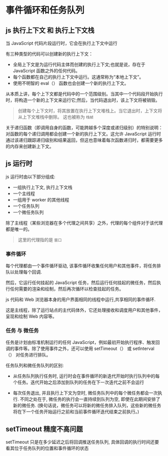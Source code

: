 # 事件循环和任务队列

## js 执行上下文 和 执行上下文栈

当 JavaScript 代码片段运行时，它会在执行上下文中运行

有三种类型的代码可以创建新的执行上下文：

- 全局上下文是为运行代码主体而创建的执行上下文;也就是说，存在于 JavaScript 函数之外的任何代码。
- 每个函数都在自己的执行上下文中运行。这通常称为“本地上下文”。
- 使用不明智的 eval（） 函数也会创建一个新的执行上下文。

从本质上讲，每个上下文都是代码中的一个范围级别。当其中一个代码段开始执行时，将构造一个新的上下文来运行它;然后，当代码退出时，该上下文将被销毁。

> 创建每个上下文时，将其放置在执行上下文堆栈上。当它退出时，上下文将从上下文堆栈中删除。 这也被称为 `栈帧`

关于递归函数（即调用自身的函数，可能跨越多个深度或递归级别）的特别说明：对函数的每个递归调用都会创建一个新的执行上下文。这允许 JavaScript 运行时通过该递归跟踪递归级别和结果返回，但这也意味着每次函数递归时，都需要更多的内存来创建新上下文。

## js 运行时

js 运行时由以下部分组成:

- 一组执行上下文, 执行上下文栈
- 一个主线程
- 一组用于 worker 的其他线程
- 一个任务队列
- 一个微任务队列

除了主线程（某些浏览器在多个代理之间共享）之外，代理的每个组件对于该代理都是唯一的。

> 这里的代理指的是 `窗口`

### 事件循环

每个代理都由一个事件循环驱动, 该事件循环收集任何用户和其他事件，将任务排队以处理每个回调.

然后，它运行任何挂起的 JavaScript 任务，然后运行任何挂起的微任务，然后执行任何需要的渲染和绘制，然后再次循环以检查挂起的任务。

js 代码和 Web 浏览器本身的用户界面相同的线程中运行,共享相同的事件循环.

这是主线程，除了运行站点的主代码体外，它还处理接收和调度用户和其他事件，呈现和绘制 Web 内容等。

### 任务 与 微任务

任务是计划由标准机制运行的任何 JavaScript，例如最初开始执行程序、触发回调的事件等。除了使用事件之外，还可以使用 setTimeout（） 或 setInterval（） 对任务进行排队。

任务队列和微任务队列的区别:

+ 从任务队列执行任务时, 运行时会在事件循环的新迭代开始时执行队列中的每个任务。迭代开始之后添加到队列的任务在下一次迭代之前不会运行

+ 每次任务退出, 并且执行上下文为空时, 微任务队列中的每个微任务都会一次执行. 不同之处在于, 微任务的执行会一直持续到队列为空, 即使在此期间安排了新的微任务. (换句话说，微任务可以将新的微任务排入队列，这些新的微任务将在下一个任务开始运行之前和当前事件循环迭代结束之前执行。)


## setTimeout 精度不高问题

setTimeout 只是在多少延迟之后将回调推送任务队列, 具体回调的执行时间还要看其位于任务队列的位置和事件循环的状态